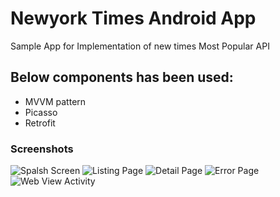 # Newyork Times Android App
Sample App for Implementation of new times Most Popular API

## Below components has been used:
  - MVVM pattern
  - Picasso
  - Retrofit

### Screenshots

![Spalsh Screen](https://i.ibb.co/PWxRxyK/Whats-App-Image-2019-09-16-at-6-52-33-PM-1.jpg)
![Listing Page](https://i.ibb.co/X7yKJRy/Whats-App-Image-2019-09-16-at-6-52-33-PM-2.jpg)
![Detail Page](https://i.ibb.co/DKXQ17b/Whats-App-Image-2019-09-16-at-6-52-33-PM-3.jpg)
![Error Page](https://i.ibb.co/NYDpS56/Whats-App-Image-2019-09-16-at-6-52-33-PM.jpg)
![Web View Activity](https://i.ibb.co/7V7B5P1/Whats-App-Image-2019-09-16-at-6-52-33-PM-4.jpg)
